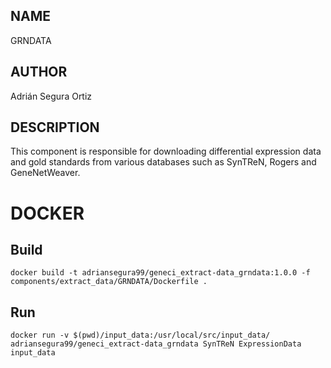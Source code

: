 ## NAME

GRNDATA

## AUTHOR

Adrián Segura Ortiz

## DESCRIPTION

This component is responsible for downloading differential expression data and gold standards from various databases such as SynTReN, Rogers and GeneNetWeaver.

# DOCKER

## Build

```
docker build -t adriansegura99/geneci_extract-data_grndata:1.0.0 -f components/extract_data/GRNDATA/Dockerfile .
```

## Run

```
docker run -v $(pwd)/input_data:/usr/local/src/input_data/ adriansegura99/geneci_extract-data_grndata SynTReN ExpressionData input_data
```
